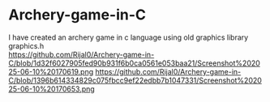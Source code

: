 # Archery-game-in-C
I have created an archery game in c language using old graphics library graphics.h  
https://github.com/Rijal0/Archery-game-in-C/blob/1d32f6027905fed90b931f6b0ca0561e053baa21/Screenshot%202025-06-10%20170619.png
https://github.com/Rijal0/Archery-game-in-C/blob/1396b614334829c075fbcc9ef22edbb7b1047331/Screenshot%202025-06-10%20170653.png
